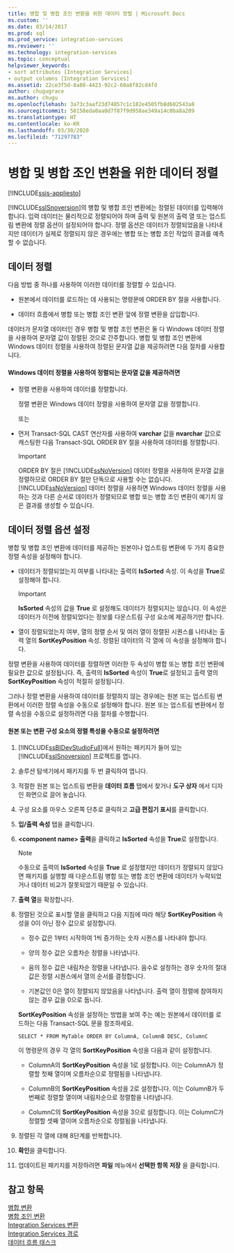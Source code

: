 ```yaml
---
title: 병합 및 병합 조인 변환을 위한 데이터 정렬 | Microsoft Docs
ms.custom: ''
ms.date: 03/14/2017
ms.prod: sql
ms.prod_service: integration-services
ms.reviewer: ''
ms.technology: integration-services
ms.topic: conceptual
helpviewer_keywords:
- sort attributes [Integration Services]
- output columns [Integration Services]
ms.assetid: 22ce3f5d-8a88-4423-92c2-60a8f82cd4fd
author: chugugrace
ms.author: chugu
ms.openlocfilehash: 3a73c3aaf23d74857c1c182e4505fb8d602543a8
ms.sourcegitcommit: 58158eda0aa0d7f87f9d958ae349a14c0ba8a209
ms.translationtype: HT
ms.contentlocale: ko-KR
ms.lasthandoff: 03/30/2020
ms.locfileid: "71297783"
---
```

# <a name="sort-data-for-the-merge-and-merge-join-transformations"></a>병합 및 병합 조인 변환을 위한 데이터 정렬

[!INCLUDE[ssis-appliesto](../../../includes/ssis-appliesto-ssvrpluslinux-asdb-asdw-xxx.md)]


  [!INCLUDE[ssISnoversion](../../../includes/ssisnoversion-md.md)]의 병합 및 병합 조인 변환에는 정렬된 데이터를 입력해야 합니다. 입력 데이터는 물리적으로 정렬되어야 하며 출력 및 원본의 출력 열 또는 업스트림 변환에 정렬 옵션이 설정되어야 합니다. 정렬 옵션은 데이터가 정렬되었음을 나타내지만 데이터가 실제로 정렬되지 않은 경우에는 병합 또는 병합 조인 작업의 결과를 예측할 수 없습니다.  
  
## <a name="sorting-the-data"></a>데이터 정렬  
 다음 방법 중 하나를 사용하여 이러한 데이터를 정렬할 수 있습니다.  
  
-   원본에서 데이터를 로드하는 데 사용되는 명령문에 ORDER BY 절을 사용합니다.  
  
-   데이터 흐름에서 병합 또는 병합 조인 변환 앞에 정렬 변환을 삽입합니다.  
  
 데이터가 문자열 데이터인 경우 병합 및 병합 조인 변환은 둘 다 Windows 데이터 정렬을 사용하여 문자열 값이 정렬된 것으로 간주합니다. 병합 및 병합 조인 변환에 Windows 데이터 정렬을 사용하여 정렬된 문자열 값을 제공하려면 다음 절차를 사용합니다.  
  
#### <a name="to-provide-string-values-that-are-sorted-by-using-windows-collation"></a>Windows 데이터 정렬을 사용하여 정렬되는 문자열 값을 제공하려면  
  
-   정렬 변환을 사용하여 데이터를 정렬합니다.  
  
     정렬 변환은 Windows 데이터 정렬을 사용하여 문자열 값을 정렬합니다.  
  
     또는  
  
-   먼저 Transact-SQL CAST 연산자를 사용하여 **varchar** 값을 **nvarchar** 값으로 캐스팅한 다음 Transact-SQL ORDER BY 절을 사용하여 데이터를 정렬합니다.  
  
    > [!IMPORTANT]  
    >  ORDER BY 절은 [!INCLUDE[ssNoVersion](../../../includes/ssnoversion-md.md)] 데이터 정렬을 사용하여 문자열 값을 정렬하므로 ORDER BY 절만 단독으로 사용할 수는 없습니다. [!INCLUDE[ssNoVersion](../../../includes/ssnoversion-md.md)] 데이터 정렬을 사용하면 Windows 데이터 정렬을 사용하는 것과 다른 순서로 데이터가 정렬되므로 병합 또는 병합 조인 변환이 예기치 않은 결과를 생성할 수 있습니다.  
  
## <a name="setting-sort-options-on-the-data"></a>데이터 정렬 옵션 설정  
 병합 및 병합 조인 변환에 데이터를 제공하는 원본이나 업스트림 변환에 두 가지 중요한 정렬 속성을 설정해야 합니다.  
  
-   데이터가 정렬되었는지 여부를 나타내는 출력의 **IsSorted** 속성. 이 속성을 **True**로 설정해야 합니다.  
  
    > [!IMPORTANT]  
    >  **IsSorted** 속성의 값을 **True** 로 설정해도 데이터가 정렬되지는 않습니다. 이 속성은 데이터가 이전에 정렬되었다는 정보를 다운스트림 구성 요소에 제공하기만 합니다.  
  
-   열이 정렬되었는지 여부, 열의 정렬 순서 및 여러 열이 정렬된 시퀀스를 나타내는 출력 열의 **SortKeyPosition** 속성. 정렬된 데이터의 각 열에 이 속성을 설정해야 합니다.  
  
 정렬 변환을 사용하여 데이터를 정렬하면 이러한 두 속성이 병합 또는 병합 조인 변환에 필요한 값으로 설정됩니다. 즉, 출력의 **IsSorted** 속성이 **True**로 설정되고 출력 열의 **SortKeyPosition** 속성이 적절히 설정됩니다.  
  
 그러나 정렬 변환을 사용하여 데이터를 정렬하지 않는 경우에는 원본 또는 업스트림 변환에서 이러한 정렬 속성을 수동으로 설정해야 합니다. 원본 또는 업스트림 변환에서 정렬 속성을 수동으로 설정하려면 다음 절차를 수행합니다.  
  
#### <a name="to-manually-set-sort-attributes-on-a-source-or-transformation-component"></a>원본 또는 변환 구성 요소의 정렬 특성을 수동으로 설정하려면  
  
1.  [!INCLUDE[ssBIDevStudioFull](../../../includes/ssbidevstudiofull-md.md)]에서 원하는 패키지가 들어 있는 [!INCLUDE[ssISnoversion](../../../includes/ssisnoversion-md.md)] 프로젝트를 엽니다.  
  
2.  솔루션 탐색기에서 패키지를 두 번 클릭하여 엽니다.  
  
3.  적절한 원본 또는 업스트림 변환을 **데이터 흐름** 탭에서 찾거나 **도구 상자** 에서 디자인 화면으로 끌어 놓습니다.  
  
4.  구성 요소를 마우스 오른쪽 단추로 클릭하고 **고급 편집기 표시**를 클릭합니다.  
  
5.  **입/출력 속성** 탭을 클릭합니다.  
  
6.  **\<component name> 출력**을 클릭하고 **IsSorted** 속성을 **True**로 설정합니다.  
  
    > [!NOTE]  
    >  수동으로 출력의 **IsSorted** 속성을 **True** 로 설정했지만 데이터가 정렬되지 않았다면 패키지를 실행할 때 다운스트림 병합 또는 병합 조인 변환에 데이터가 누락되었거나 데이터 비교가 잘못되었기 때문일 수 있습니다.  
  
7.  **출력 열**을 확장합니다.  
  
8.  정렬된 것으로 표시할 열을 클릭하고 다음 지침에 따라 해당 **SortKeyPosition** 속성을 0이 아닌 정수 값으로 설정합니다.  
  
    -   정수 값은 1부터 시작하여 1씩 증가하는 숫자 시퀀스를 나타내야 합니다.  
  
    -   양의 정수 값은 오름차순 정렬을 나타냅니다.  
  
    -   음의 정수 값은 내림차순 정렬을 나타냅니다. 음수로 설정하는 경우 숫자의 절대값은 정렬 시퀀스에서 열의 순서를 결정합니다.  
  
    -   기본값인 0은 열이 정렬되지 않았음을 나타냅니다. 출력 열이 정렬에 참여하지 않는 경우 값을 0으로 둡니다.  
  
     **SortKeyPosition** 속성을 설정하는 방법을 보여 주는 예는 원본에서 데이터를 로드하는 다음 Transact-SQL 문을 참조하세요.  
  
     `SELECT * FROM MyTable ORDER BY ColumnA, ColumnB DESC, ColumnC`  
  
     이 명령문의 경우 각 열의 **SortKeyPosition** 속성을 다음과 같이 설정합니다.  
  
    -   ColumnA의 **SortKeyPosition** 속성을 1로 설정합니다. 이는 ColumnA가 정렬할 첫째 열이며 오름차순으로 정렬됨을 나타냅니다.  
  
    -   ColumnB의 **SortKeyPosition** 속성을 2로 설정합니다. 이는 ColumnB가 두 번째로 정렬할 열이며 내림차순으로 정렬함을 나타냅니다.  
  
    -   ColumnC의 **SortKeyPosition** 속성을 3으로 설정합니다. 이는 ColumnC가 정렬할 셋째 열이며 오름차순으로 정렬됨을 나타냅니다.  
  
9. 정렬된 각 열에 대해 8단계를 반복합니다.  
  
10. **확인**을 클릭합니다.  
  
11. 업데이트된 패키지를 저장하려면 **파일** 메뉴에서 **선택한 항목 저장** 을 클릭합니다.  
  
## <a name="see-also"></a>참고 항목  
 [병합 변환](../../../integration-services/data-flow/transformations/merge-transformation.md)   
 [병합 조인 변환](../../../integration-services/data-flow/transformations/merge-join-transformation.md)   
 [Integration Services 변환](../../../integration-services/data-flow/transformations/integration-services-transformations.md)   
 [Integration Services 경로](../../../integration-services/data-flow/integration-services-paths.md)   
 [데이터 흐름 태스크](../../../integration-services/control-flow/data-flow-task.md)  
  
  
